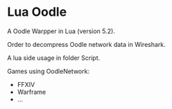# Lua Oodle

A Oodle Warpper in Lua (version 5.2).

Order to decompress Oodle network data in Wireshark.

A lua side usage in folder Script.

Games using OodleNetwork:

- FFXIV
- Warframe
- ...